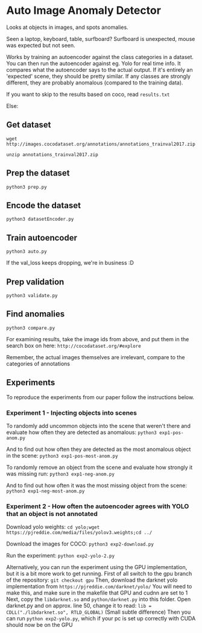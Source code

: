# Auto Image Anomaly Detector

Looks at objects in images, and spots anomalies.

Seen a laptop, keyboard, table, surfboard? Surfboard is unexpected, mouse was expected but not seen.

Works by training an autoencoder against the class categories in a dataset.
You can then run the autoencoder against eg. Yolo for real time info.
It compares what the autoencoder says to the actual output. If it's entirely an 'expected' scene, they should be pretty similar.
If any classes are strongly different, they are probably anomalous (compared to the training data).

If you want to skip to the results based on coco, read `results.txt`

Else:

## Get dataset
`wget http://images.cocodataset.org/annotations/annotations_trainval2017.zip`

`unzip annotations_trainval2017.zip`

## Prep the dataset
`python3 prep.py`

## Encode the dataset
`python3 datasetEncoder.py`

## Train autoencoder
`python3 auto.py`

If the val_loss keeps dropping, we're in business :D

## Prep validation
`python3 validate.py`

## Find anomalies
`python3 compare.py`

For examining results, take the image ids from above, and put them in the search box on here:
`http://cocodataset.org/#explore`

Remember, the actual images themselves are irrelevant, compare to the categories of annotations

## Experiments

To reproduce the experiments from our paper follow the instructions below.

### Experiment 1 - Injecting objects into scenes

To randomly add uncommon objects into the scene that weren't there and evaluate how often they are detected as anomalous:
`python3 exp1-pos-anom.py`

And to find out how often they are detected as the most anomalous object in the scene:
`python3 exp1-pos-most-anom.py`

To randomly remove an object from the scene and evaluate how strongly it was missing run:
`python3 exp1-neg-anom.py`

And to find out how often it was the most missing object from the scene:
`python3 exp1-neg-most-anom.py`

### Experiment 2 - How often the autoencoder agrees with YOLO that an object is not annotated

Download yolo weights:
`cd yolo;wget https://pjreddie.com/media/files/yolov3.weights;cd ../`

Download the images for COCO:
`python3 exp2-download.py`

Run the experiment:
`python exp2-yolo-2.py`

Alternatively, you can run the experiment using the GPU implementation, but it is a bit more work to get running.
First of all switch to the gpu branch of the repository:
`git checkout gpu`
Then, download the darknet yolo implementation from `https://pjreddie.com/darknet/yolo/`
You will need to make this, and make sure in the makefile that GPU and cudnn are set to 1
Next, copy the `libdarknet.so` and `python/darknet.py` into this folder.
Open darknet.py and on approx. line 50, change it to read:
`lib = CDLL("./libdarknet.so", RTLD_GLOBAL)`
(Small subtle difference)
Then you can run `python exp2-yolo.py`, which if your pc is set up correctly with CUDA should now be on the GPU
